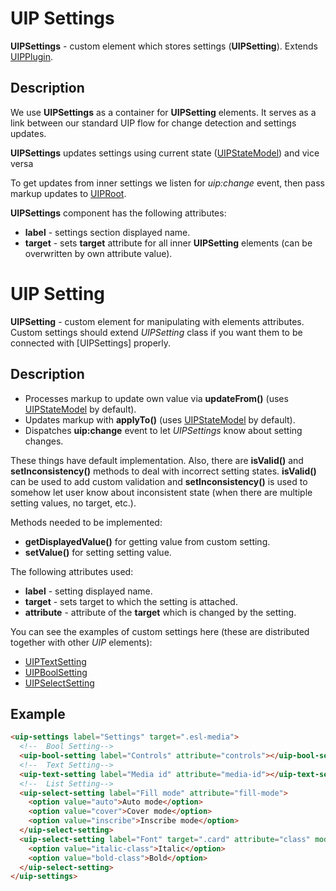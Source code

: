 # UIP Settings

**UIPSettings** - custom element which stores settings (**UIPSetting**).
Extends [UIPPlugin](src/core/base/README.md#uip-plugin).

## Description

We use **UIPSettings** as a container for **UIPSetting** elements. It serves as a link between
our standard UIP flow for change detection and settings updates.

**UIPSettings** updates settings using current state ([UIPStateModel](src/core/base/README.md#uip-state-model))
and vice versa


To get updates from inner settings we listen for *uip:change* event, then pass markup updates to [UIPRoot](src/core/base/README.md#uip-root).

**UIPSettings** component has the following attributes:
- **label** - settings section displayed name.
- **target** - sets **target** attribute for all inner **UIPSetting** elements (can be overwritten
  by own attribute value).

# UIP Setting

**UIPSetting** - custom element for manipulating with elements attributes. Custom settings should extend
*UIPSetting* class if you want them to be connected with [UIPSettings] properly.

## Description

- Processes markup to update own value via **updateFrom()** (uses [UIPStateModel](src/core/base/README.md#uip-state-model) by default).
- Updates markup with **applyTo()** (uses [UIPStateModel](src/core/base/README.md#uip-state-model) by default).
- Dispatches **uip:change** event to let *UIPSettings* know about setting changes.

These things have default implementation. Also, there are **isValid()** and **setInconsistency()** methods to deal with
incorrect setting states. **isValid()** can be used to add custom validation and **setInconsistency()** is used to somehow
let user know about inconsistent state (when there are multiple setting values, no target, etc.).

Methods needed to be implemented:
- **getDisplayedValue()** for getting value from custom setting.
- **setValue()** for setting setting value.

The following attributes used:
- **label** - setting displayed name.
- **target** - sets target to which the setting is attached.
- **attribute** - attribute of the **target** which is changed by the setting.

You can see the examples of custom settings here (these are distributed together with other *UIP* elements):
- [UIPTextSetting](src/settings/text-setting/README.md)
- [UIPBoolSetting](src/settings/bool-setting/README.md)
- [UIPSelectSetting](src/settings/select-setting/README.md)
  
## Example

```html
<uip-settings label="Settings" target=".esl-media">
  <!--  Bool Setting-->
  <uip-bool-setting label="Controls" attribute="controls"></uip-bool-setting>
  <!--  Text Setting-->
  <uip-text-setting label="Media id" attribute="media-id"></uip-text-setting>
  <!--  List Setting-->
  <uip-select-setting label="Fill mode" attribute="fill-mode">
    <option value="auto">Auto mode</option>
    <option value="cover">Cover mode</option>
    <option value="inscribe">Inscribe mode</option>
  </uip-select-setting>
  <uip-select-setting label="Font" target=".card" attribute="class" mode="append">
    <option value="italic-class">Italic</option>
    <option value="bold-class">Bold</option>
  </uip-select-setting>
</uip-settings>
```
